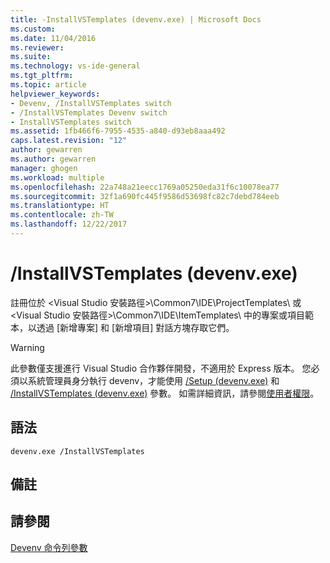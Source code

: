 ```yaml
---
title: -InstallVSTemplates (devenv.exe) | Microsoft Docs
ms.custom: 
ms.date: 11/04/2016
ms.reviewer: 
ms.suite: 
ms.technology: vs-ide-general
ms.tgt_pltfrm: 
ms.topic: article
helpviewer_keywords:
- Devenv, /InstallVSTemplates switch
- /InstallVSTemplates Devenv switch
- InstallVSTemplates switch
ms.assetid: 1fb466f6-7955-4535-a840-d93eb8aaa492
caps.latest.revision: "12"
author: gewarren
ms.author: gewarren
manager: ghogen
ms.workload: multiple
ms.openlocfilehash: 22a748a21eecc1769a05250eda31f6c10078ea77
ms.sourcegitcommit: 32f1a690fc445f9586d53698fc82c7debd784eeb
ms.translationtype: HT
ms.contentlocale: zh-TW
ms.lasthandoff: 12/22/2017
---
```

# <a name="installvstemplates-devenvexe"></a>/InstallVSTemplates (devenv.exe)
註冊位於 \<Visual Studio 安裝路徑>\Common7\IDE\ProjectTemplates\ 或 \<Visual Studio 安裝路徑>\Common7\IDE\ItemTemplates\ 中的專案或項目範本，以透過 [新增專案] 和 [新增項目] 對話方塊存取它們。  
  
> [!WARNING]
>  此參數僅支援進行 Visual Studio 合作夥伴開發，不適用於 Express 版本。 您必須以系統管理員身分執行 devenv，才能使用 [/Setup (devenv.exe)](../../ide/reference/setup-devenv-exe.md) 和 [/InstallVSTemplates (devenv.exe)](../../ide/reference/installvstemplates-devenv-exe.md) 參數。 如需詳細資訊，請參閱[使用者權限](../../ide/user-permissions-and-visual-studio.md)。  
  
## <a name="syntax"></a>語法  
  
```  
devenv.exe /InstallVSTemplates  
```  
  
## <a name="remarks"></a>備註  
  
## <a name="see-also"></a>請參閱  
 [Devenv 命令列參數](../../ide/reference/devenv-command-line-switches.md)